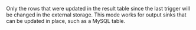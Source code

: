Only the rows that were updated in the result table since the last trigger will be changed in the external storage. This mode works for output sinks that can be updated in place, such as a MySQL table.